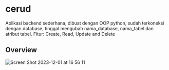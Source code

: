 # cerud
Aplikasi backend sederhana, dibuat dengan OOP python, sudah terkoneksi dengan database, tinggal mengubah nama_database, nama_tabel dan atribut tabel. Fitur: Create, Read, Update and Delete

## Overview

![Screen Shot 2023-12-01 at 16 56 11](https://github.com/yogawanadityapratama/cerud/assets/123430193/203a8076-dd64-45f1-9df4-1fc2e0fb9957)
